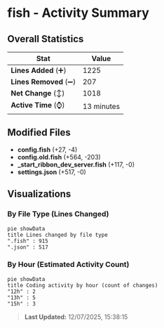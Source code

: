 # fish - Activity Summary 

## Overall Statistics

| Stat                   | Value                                                             |
| ---------------------- | ----------------------------------------------------------------- |
| **Lines Added** (➕)   | 1225                                          |
| **Lines Removed** (➖) | 207                                        |
| **Net Change** (↕)    | 1018                |
| **Active Time** (⌚)   | 13 minutes |


## Modified Files
- **config.fish** (+27, -4)
- **config.old.fish** (+564, -203)
- **_start_ribbon_dev_server.fish** (+117, -0)
- **settings.json** (+517, -0)

## Visualizations

### By File Type (Lines Changed)

```mermaid
pie showData
title Lines changed by file type
".fish" : 915
".json" : 517
```

### By Hour (Estimated Activity Count)

```mermaid
pie showData
title Coding activity by hour (count of changes)
"12h" : 2
"13h" : 5
"15h" : 3
```


> **Last Updated:** 12/07/2025, 15:38:15
